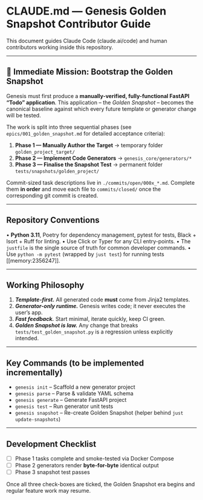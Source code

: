# CLAUDE.md — Genesis Golden Snapshot Contributor Guide

This document guides Claude Code (claude.ai/code) and human contributors working inside this repository.

---
## 🚀 Immediate Mission: Bootstrap the Golden Snapshot
Genesis must first produce a **manually-verified, fully-functional FastAPI “Todo” application**.  This application – the *Golden Snapshot* – becomes the canonical baseline against which every future template or generator change will be tested.

The work is split into three sequential phases (see `epics/001_golden_snapshot.md` for detailed acceptance criteria):
1. **Phase 1 — Manually Author the Target**  → temporary folder `golden_project_target/`
2. **Phase 2 — Implement Code Generators**   → `genesis_core/generators/*`
3. **Phase 3 — Finalise the Snapshot Test** → permanent folder `tests/snapshots/golden_project/`

Commit-sized task descriptions live in `./commits/open/000x_*.md`.  Complete them **in order** and move each file to `commits/closed/` once the corresponding git commit is created.

---
## Repository Conventions

• **Python 3.11**, Poetry for dependency management, pytest for tests, Black + Isort + Ruff for linting.
• Use Click or Typer for any CLI entry-points.
• The `justfile` is the single source of truth for common developer commands.
• Use `python -m pytest` (wrapped by `just test`) for running tests [[memory:2356247]].

---
## Working Philosophy

1. ***Template-first.***  All generated code **must** come from Jinja2 templates.
2. ***Generator-only runtime.***  Genesis writes code; it never executes the user’s app.
3. ***Fast feedback.***  Start minimal, iterate quickly, keep CI green.
4. ***Golden Snapshot is law.***  Any change that breaks `tests/test_golden_snapshot.py` is a regression unless explicitly intended.

---
## Key Commands (to be implemented incrementally)
- `genesis init`      – Scaffold a new generator project
- `genesis parse`     – Parse & validate YAML schema
- `genesis generate`  – Generate FastAPI project
- `genesis test`      – Run generator unit tests
- `genesis snapshot`  – Re-create Golden Snapshot (helper behind `just update-snapshots`)

---
## Development Checklist

- [ ] Phase 1 tasks complete and smoke-tested via Docker Compose
- [ ] Phase 2 generators render **byte-for-byte** identical output
- [ ] Phase 3 snapshot test passes

Once all three check-boxes are ticked, the Golden Snapshot era begins and regular feature work may resume.
